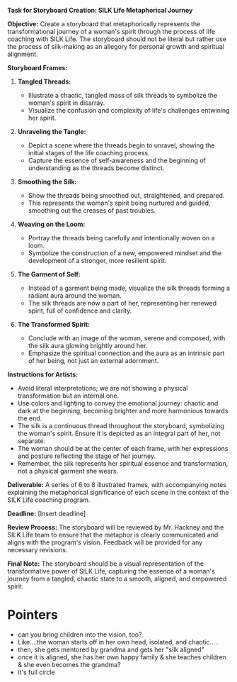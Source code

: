 **Task for Storyboard Creation: SILK Life Metaphorical Journey**
 
**Objective:** Create a storyboard that metaphorically represents the transformational journey of a woman's spirit through the process of life coaching with SILK Life. The storyboard should not be literal but rather use the process of silk-making as an allegory for personal growth and spiritual alignment.
 
**Storyboard Frames:**
 
1. **Tangled Threads:** 
   - Illustrate a chaotic, tangled mass of silk threads to symbolize the woman's spirit in disarray.
   - Visualize the confusion and complexity of life's challenges entwining her spirit.
 
2. **Unraveling the Tangle:**
   - Depict a scene where the threads begin to unravel, showing the initial stages of the life coaching process.
   - Capture the essence of self-awareness and the beginning of understanding as the threads become distinct.
 
3. **Smoothing the Silk:**
   - Show the threads being smoothed out, straightened, and prepared.
   - This represents the woman's spirit being nurtured and guided, smoothing out the creases of past troubles.
 
4. **Weaving on the Loom:**
   - Portray the threads being carefully and intentionally woven on a loom.
   - Symbolize the construction of a new, empowered mindset and the development of a stronger, more resilient spirit.
 
5. **The Garment of Self:**
   - Instead of a garment being made, visualize the silk threads forming a radiant aura around the woman.
   - The silk threads are now a part of her, representing her renewed spirit, full of confidence and clarity.
 
6. **The Transformed Spirit:**
   - Conclude with an image of the woman, serene and composed, with the silk aura glowing brightly around her.
   - Emphasize the spiritual connection and the aura as an intrinsic part of her being, not just an external adornment.
 
**Instructions for Artists:**
 
- Avoid literal interpretations; we are not showing a physical transformation but an internal one.
- Use colors and lighting to convey the emotional journey: chaotic and dark at the beginning, becoming brighter and more harmonious towards the end.
- The silk is a continuous thread throughout the storyboard, symbolizing the woman's spirit. Ensure it is depicted as an integral part of her, not separate.
- The woman should be at the center of each frame, with her expressions and posture reflecting the stage of her journey.
- Remember, the silk represents her spiritual essence and transformation, not a physical garment she wears.
 
**Deliverable:**
A series of 6 to 8 illustrated frames, with accompanying notes explaining the metaphorical significance of each scene in the context of the SILK Life coaching program.
 
**Deadline:**
[Insert deadline]
 
**Review Process:**
The storyboard will be reviewed by Mr. Hackney and the SILK Life team to ensure that the metaphor is clearly communicated and aligns with the program's vision. Feedback will be provided for any necessary revisions.
 
**Final Note:**
The storyboard should be a visual representation of the transformative power of SILK Life, capturing the essence of a woman's journey from a tangled, chaotic state to a smooth, aligned, and empowered spirit.


# Pointers
- can you bring children into the vision, too?
- Like....the woman starts off in her own head, isolated, and chaotic.....
- then, she gets mentored by grandma and gets her "silk aligned"
- once it is aligned, she has her own happy family & she teaches children & she even becomes the grandma?
- it's full circle
